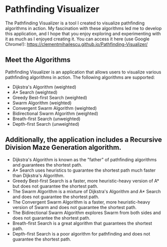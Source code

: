 # Pathfinding Visualizer

The Pathfinding Visualizer is a tool I created to visualize pathfinding algorithms in action. My fascination with these algorithms led me to develop this application, and I hope that you enjoy exploring and experimenting with it as much as I enjoyed creating it. You can access it here (use Google Chrome!): https://clementmihailescu.github.io/Pathfinding-Visualizer/

## Meet the Algorithms

Pathfinding Visualizer is an application that allows users to visualize various pathfinding algorithms in action.
The following algorithms are supported:
  * Dijkstra's Algorithm (weighted)
  * A* Search (weighted)
  * Greedy Best-first Search (weighted)
  * Swarm Algorithm (weighted)
  * Convergent Swarm Algorithm (weighted)
  * Bidirectional Swarm Algorithm (weighted)
  * Breath-first Search (unweighted)
  * Depth-first Search (unweighted)

## Additionally, the application includes a Recursive Division Maze Generation algorithm.
* Dijkstra's Algorithm is known as the "father" of pathfinding algorithms and guarantees the shortest path.
* A* Search uses heuristics to guarantee the shortest path much faster than Dijkstra's Algorithm.
* Greedy Best-first Search is a faster, more heuristic-heavy version of A* but does not guarantee the shortest path.
* The Swarm Algorithm is a mixture of Dijkstra's Algorithm and A* Search and does not guarantee the shortest path.
* The Convergent Swarm Algorithm is a faster, more heuristic-heavy version of Swarm and does not guarantee the shortest path.
* The Bidirectional Swarm Algorithm explores Swarm from both sides and does not guarantee the shortest path.
* Breath-first Search is a great algorithm that guarantees the shortest path.
* Depth-first Search is a poor algorithm for pathfinding and does not guarantee the shortest path.


